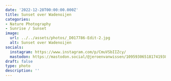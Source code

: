 ```yaml
---
date: '2022-12-28T00:00:00.000Z'
title: Sunset over Wadenoijen
categories:
- Nature Photography
- Sunrise / Sunset
image:
  url: ../../assets/photos/_D017786-Edit-2.jpg
  alt: Sunset over Wadenoijen
socials:
  instagram: https://www.instagram.com/p/CmuVSbIIZcy/
  mastodon: https://mastodon.social/@jeroenvanwissen/109593065181741938
draft: false
type: photo
description: ''
---
```

